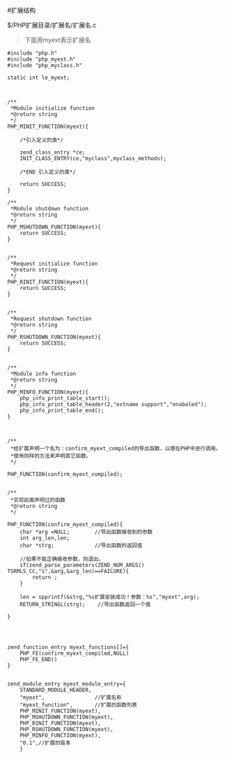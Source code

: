 #扩展结构

$/PHP扩展目录/扩展名/扩展名.c

>下面用myext表示扩展名	
	
	#include "php.h"
	#include "php_myext.h"
	#include "php_myclass.h"

	static int le_myext;
	
	
	
	/**
	 *Module initialize function
     *@return string
	 */	
	PHP_MINIT_FUNCTION(myext){
		
		/*引入定义的类*/
		
		zend_class_entry *ce;
		INIT_CLASS_ENTRY(ce,"myclass",myclass_methods);
		
		/*END 引入定义的类*/
		
		return SUCCESS;
	}

	/**
	 *Module shutdown function
     *@return string
	 */	
	PHP_MSHUTDOWN_FUNCTION(myext){
		return SUCCESS;
	}

	
	/**
	 *Request initialize function
     *@return string
	 */	
	PHP_RINIT_FUNCTION(myext){
		return SUCCESS;
	}

	
	/**
	 *Request shutdown function
     *@return string
	 */	
	PHP_RSHUTDOWN_FUNCTION(myext){
		return SUCCESS;
	}
	
	
	/**
	 *Module info function
     *@return string
	 */	
	PHP_MINFO_FUNCTION(myext){
		php_info_print_table_start();
		php_info_print_table_header(2,"extname support","enabaled");
		php_info_print_table_end();
	}


	
	/**
	 *给扩展声明一个名为：confirm_myext_compiled的导出函数，以便在PHP中进行调用。
     *使用同样的方法来声明其它函数。
	 */

	PHP_FUNCTION(confirm_myext_compiled);

	
	/**
	 *实现前面声明过的函数
     *@return string
	 */			

	PHP_FUNCTION(confirm_myext_compiled){
		char *arg =NULL;        //导出函数接收到的参数
		int arg_len,len;
		char *strg;             //导出函数的返回值
		
		//如果不能正确接收参数，则退出。
		if(zend_parse_parameters(ZEND_NUM_ARGS() TSRMLS_CC,"s",&arg,&arg_len)==FAILURE){
			return ;
		}
		
		len = spprintf(&strg,"%s扩展安装成功！参数：%s","myext",arg);
		RETURN_STRINGL(strg);    //导出函数返回一个值

	}




	zend_function_entry myext_functions[]={
		PHP_FE(confirm_myext_compiled,NULL)
		PHP_FE_END()
	}


	zend_module_entry myext_module_entry={
		STANDARD_MODULE_HEADER,
		"myext",		        //扩展名称
		"myext_function",       //扩展的函数列表
		PHP_MINIT_FUNCTION(myext),
		PHP_MSHUTDOWN_FUNCTION(myext),
		PHP_RINIT_FUNCTION(myext),
		PHP_RSHUTDOWN_FUNCTION(myext),
		PHP_MINFO_FUNCTION(myext),
		"0.1",//扩展的版本
		}